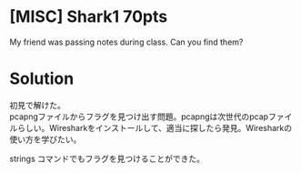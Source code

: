 # [MISC] Shark1 70pts
My friend was passing notes during class. Can you find them?

# Solution
初見で解けた。\
pcapngファイルからフラグを見つけ出す問題。pcapngは次世代のpcapファイルらしい。Wiresharkをインストールして、適当に探したら発見。Wiresharkの使い方を学びたい。

strings コマンドでもフラグを見つけることができた。